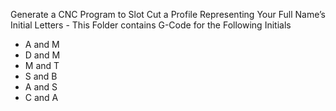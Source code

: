 Generate a CNC Program to Slot Cut a Profile Representing Your Full Name’s Initial Letters -
This Folder contains G-Code for the Following Initials 
- A and M
- D and M
- M and T
- S and B
- A and S
- C and A
